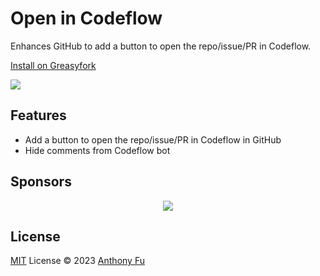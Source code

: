 # Open in Codeflow

Enhances GitHub to add a button to open the repo/issue/PR in Codeflow.

[Install on Greasyfork](https://greasyfork.org/en/scripts/464002-open-in-codeflow)

![](https://user-images.githubusercontent.com/11247099/232064581-5fb9c374-ba3e-4ccf-baf5-d7c292bdab82.png)

## Features

- Add a button to open the repo/issue/PR in Codeflow in GitHub
- Hide comments from Codeflow bot

## Sponsors

<p align="center">
  <a href="https://cdn.jsdelivr.net/gh/antfu/static/sponsors.svg">
    <img src='https://cdn.jsdelivr.net/gh/antfu/static/sponsors.svg'/>
  </a>
</p>

## License

[MIT](./LICENSE) License © 2023 [Anthony Fu](https://github.com/antfu)
